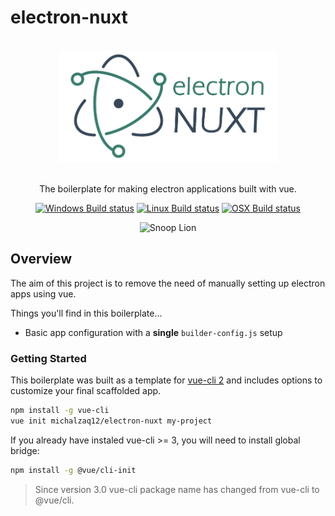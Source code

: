 # electron-nuxt

<div align="center">
<br>
<img width="350" src="./docs/images/electron-nuxt.png" alt="electron-nuxt">
<br>
<br>
</div>

<p align="center" color="#6a737d">
The boilerplate for making electron applications built with vue.
</p>

<div align="center">

[![Windows Build status](http://badges.herokuapp.com/travis/michalzaq12/electron-nuxt?env=BADGE=windows&label=Windows&style=for-the-badge&branch=master)](https://travis-ci.org/michalzaq12/electron-nuxt)
[![Linux Build status](http://badges.herokuapp.com/travis/michalzaq12/electron-nuxt?env=BADGE=linux&label=Linux&style=for-the-badge&branch=master)](https://travis-ci.org/michalzaq12/electron-nuxt)
[![OSX Build status](http://badges.herokuapp.com/travis/michalzaq12/electron-nuxt?env=BADGE=osx&label=Mac&style=for-the-badge&branch=master)](https://travis-ci.org/michalzaq12/electron-nuxt)

</div>

<div align="center">

![Snoop Lion](https://forthebadge.com/images/badges/certified-snoop-lion.svg)

</div>


## Overview

The aim of this project is to remove the need of manually setting up electron apps using vue.

Things you'll find in this boilerplate...

* Basic app configuration with a **single** `builder-config.js` setup


### Getting Started

This boilerplate was built as a template for [vue-cli 2](https://www.npmjs.com/package/vue-cli) and includes options to customize your final scaffolded app. 


```bash
npm install -g vue-cli
vue init michalzaq12/electron-nuxt my-project
```

If you already have instaled vue-cli >= 3, you will need to install global bridge:
```bash
npm install -g @vue/cli-init
```
> Since version 3.0 vue-cli package name has changed from vue-cli to @vue/cli.